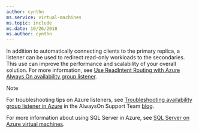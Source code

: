 ```yaml
---
author: cynthn
ms.service: virtual-machines
ms.topic: include
ms.date: 10/26/2018
ms.author: cynthn
---
```

In addition to automatically connecting clients to the primary replica, a listener can be used to redirect read-only workloads to the secondaries. This use can improve the performance and scalability of your overall solution. For more information, see
[Use ReadIntent Routing with Azure Always On availability group listener](https://go.microsoft.com/fwlink/?LinkId=522515).

> [!NOTE]
> For troubleshooting tips on Azure listeners, see [Troubleshooting availability group listener in Azure](https://blogs.msdn.microsoft.com/alwaysonpro/2017/02/22/troubleshooting-internal-load-balancer-listener-connectivity-in-azure) in the AlwaysOn Support Team [blog](https://blogs.msdn.com/b/alwaysonpro/).
> 
> 

For more information about using SQL Server in Azure, see [SQL Server on Azure virtual machines](../articles/azure-sql/virtual-machines/windows/sql-server-on-azure-vm-iaas-what-is-overview.md).

